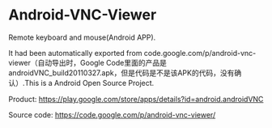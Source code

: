 <h1>
Android-VNC-Viewer
</h1>

Remote keyboard and mouse(Android APP).

It had been automatically exported from code.google.com/p/android-vnc-viewer（自动导出时，Google Code里面的产品是androidVNC_build20110327.apk，但是代码是不是该APK的代码，没有确认）.This is a Android Open Source Project.

Product: https://play.google.com/store/apps/details?id=android.androidVNC

Source code: https://code.google.com/p/android-vnc-viewer/
